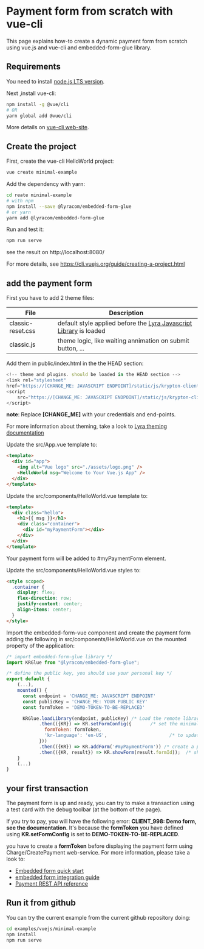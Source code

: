 # Payment form from scratch with vue-cli

This page explains how-to create a dynamic payment form from scratch using
vue.js and vue-cli and embedded-form-glue library.

## Requirements

You need to install [node.js LTS version](https://nodejs.org/en/).

Next ,install vue-cli:

```bash
npm install -g @vue/cli
# OR
yarn global add @vue/cli
```

More details on [vue-cli web-site](https://cli.vuejs.org/guide/installation.html).

## Create the project

First, create the vue-cli HelloWorld project:

```sh
vue create minimal-example
```

Add the dependency with yarn:

```bash
cd reate minimal-example
# with npm
npm install --save @lyracom/embedded-form-glue
# or yarn
yarn add @lyracom/embedded-form-glue
```

Run and test it:

```sh
npm run serve
```

see the result on http://localhost:8080/

For more details, see https://cli.vuejs.org/guide/creating-a-project.html

## add the payment form

First you have to add 2 theme files:

| File              | Description                                                                   |
| ----------------- | ----------------------------------------------------------------------------- |
| classic-reset.css | default style applied before the [Lyra Javascript Library][js link] is loaded |
| classic.js        | theme logic, like waiting annimation on submit button, ...                    |

Add them in public/index.html in the the HEAD section:

```javascript
<!-- theme and plugins. should be loaded in the HEAD section -->
<link rel="stylesheet"
href="https://[CHANGE_ME: JAVASCRIPT ENDPOINT]/static/js/krypton-client/V4.0/ext/classic-reset.css">
<script
    src="https://[CHANGE_ME: JAVASCRIPT ENDPOINT]/static/js/krypton-client/V4.0/ext/classic.js">
</script>
```

**note**: Replace **[CHANGE_ME]** with your credentials and end-points.

For more information about theming, take a look to [Lyra theming documentation][js themes]

Update the src/App.vue template to:

```html
<template>
  <div id="app">
    <img alt="Vue logo" src="./assets/logo.png" />
    <HelloWorld msg="Welcome to Your Vue.js App" />
  </div>
</template>
```

Update the src/components/HelloWorld.vue template to:

```html
<template>
  <div class="hello">
    <h1>{{ msg }}</h1>
    <div class="container">
      <div id="myPaymentForm"></div>
    </div>
  </div>
</template>
```

Your payment form will be added to #myPaymentForm element.

Update the src/components/HelloWorld.vue styles to:

```html
<style scoped>
  .container {
    display: flex;
    flex-direction: row;
    justify-content: center;
    align-items: center;
  }
</style>
```

Import the embedded-form-vue component and create the payment form adding
the following in src/components/HelloWorld.vue on the mounted property of the application:

```js
/* import embedded-form-glue library */
import KRGlue from "@lyracom/embedded-form-glue";

/* define the public key, you should use your personal key */
export default {
    (...),
    mounted() {
      const endpoint = 'CHANGE_ME: JAVASCRIPT ENDPOINT'
      const publicKey = 'CHANGE_ME: YOUR PUBLIC KEY'
      const formToken = 'DEMO-TOKEN-TO-BE-REPLACED'

      KRGlue.loadLibrary(endpoint, publicKey) /* Load the remote library */
            .then(({KR}) => KR.setFormConfig({       /* set the minimal configuration */
              formToken: formToken,
              'kr-language': 'en-US',                       /* to update initialization parameter */
            }))
            .then(({KR}) => KR.addForm('#myPaymentForm')) /* create a payment form */
            .then(({KR, result}) => KR.showForm(result.formId));  /* show the payment form */
    }
    (...)
}
```

## your first transaction

The payment form is up and ready, you can try to make a transaction using
a test card with the debug toolbar (at the bottom of the page).

If you try to pay, you will have the following error: **CLIENT_998: Demo form, see the documentation**.
It's because the **formToken** you have defined using **KR.setFormConfig** is set to **DEMO-TOKEN-TO-BE-REPLACED**.

you have to create a **formToken** before displaying the payment form using Charge/CreatePayment web-service.
For more information, please take a look to:

- [Embedded form quick start][js quick start]
- [embedded form integration guide][js integration guide]
- [Payment REST API reference][rest api]

## Run it from github

You can try the current example from the current github repository doing:

```sh
cd examples/vuejs/minimal-example
npm install
npm run serve
```

[js link]: https://lyra.com/fr/doc/rest/V4.0/javascript
[js themes]: https://lyra.com/fr/doc/rest/V4.0/javascript/features/themes.html
[js quick start]: https://lyra.com/fr/doc/rest/V4.0/javascript/quick_start_js.html
[js integration guide]: https://lyra.com/fr/doc/rest/V4.0/javascript/guide/start.html
[rest api]: https://lyra.com/fr/doc/rest/V4.0/api/reference.html
